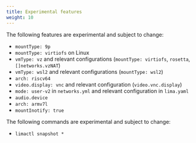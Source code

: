 ```yaml
---
title: Experimental features
weight: 10
---
```



The following features are experimental and subject to change:

- `mountType: 9p`
- `mountType: virtiofs` on Linux
- `vmType: vz` and relevant configurations (`mountType: virtiofs`, `rosetta`, `[]networks.vzNAT`)
- `vmType: wsl2` and relevant configurations (`mountType: wsl2`)
- `arch: riscv64`
- `video.display: vnc` and relevant configuration (`video.vnc.display`)
- `mode: user-v2` in `networks.yml` and relevant configuration in `lima.yaml`
- `audio.device`
- `arch: armv7l`
- `mountInotify: true`

The following commands are experimental and subject to change:

- `limactl snapshot *`
